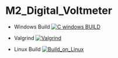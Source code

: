 # M2_Digital_Voltmeter

* Windows Build
[![C windows BUILD](https://github.com/SHIVApradee/M2_Digital_Voltmeter/actions/workflows/windows.yml/badge.svg)](https://github.com/SHIVApradee/M2_Digital_Voltmeter/actions/workflows/windows.yml)
 
* Valgrind
[![Valgrind](https://github.com/SHIVApradee/M2_Digital_Voltmeter/actions/workflows/make.yml/badge.svg)](https://github.com/SHIVApradee/M2_Digital_Voltmeter/actions/workflows/make.yml)

* Linux Build
[![Build_on_Linux](https://github.com/SHIVApradee/M2_Digital_Voltmeter/actions/workflows/c-cpp.yml/badge.svg)](https://github.com/SHIVApradee/M2_Digital_Voltmeter/actions/workflows/c-cpp.yml)
